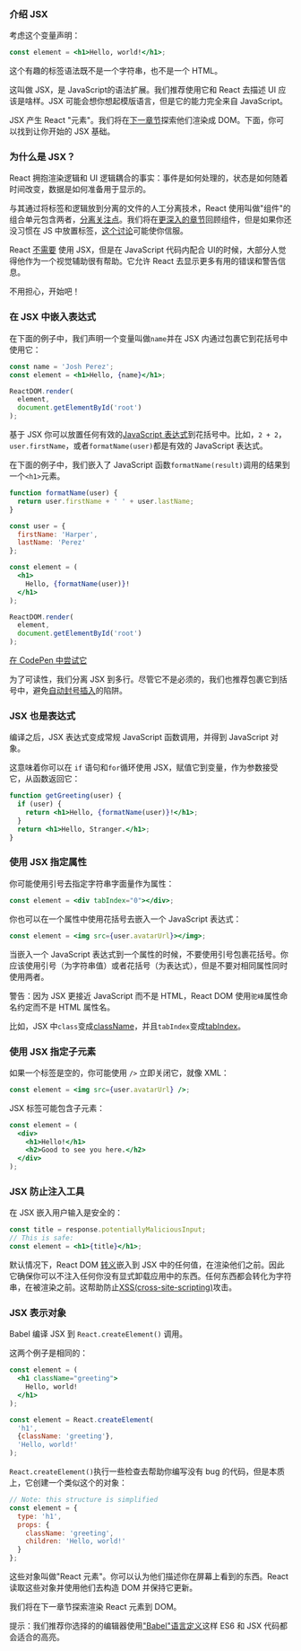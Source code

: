 ### 介绍 JSX

考虑这个变量声明：
```jsx harmony
const element = <h1>Hello, world!</h1>;
```

这个有趣的标签语法既不是一个字符串，也不是一个 HTML。

这叫做 JSX，是 JavaScript的语法扩展。我们推荐使用它和 React 去描述 UI 应该是啥样。JSX 可能会想你想起模版语言，但是它的能力完全来自 JavaScript。

JSX 产生 React "元素"。我们将在[下一章节]()探索他们渲染成 DOM。下面，你可以找到让你开始的 JSX 基础。


### 为什么是 JSX？
React 拥抱渲染逻辑和 UI 逻辑耦合的事实：事件是如何处理的，状态是如何随着时间改变，数据是如何准备用于显示的。

与其通过将标签和逻辑放到分离的文件的人工分离技术，React 使用叫做"组件"的组合单元包含两者，[分离关注点](https://en.wikipedia.org/wiki/Separation_of_concerns)。我们将在[更深入的章节](https://reactjs.org/docs/components-and-props.html)回顾组件，但是如果你还没习惯在 JS 中放置标签，[这个讨论](https://www.youtube.com/watch?v=x7cQ3mrcKaY)可能使你信服。

React [不需要](https://reactjs.org/docs/react-without-jsx.html) 使用 JSX，但是在 JavaScript 代码内配合 UI的时候，大部分人觉得他作为一个视觉辅助很有帮助。它允许 React 去显示更多有用的错误和警告信息。

不用担心，开始吧！

### 在 JSX 中嵌入表达式

在下面的例子中，我们声明一个变量叫做`name`并在 JSX 内通过包裹它到花括号中使用它：
```jsx harmony
const name = 'Josh Perez';
const element = <h1>Hello, {name}</h1>;

ReactDOM.render(
  element,
  document.getElementById('root')
);
```
基于 JSX 你可以放置任何有效的[JavaScript 表达式](https://developer.mozilla.org/en-US/docs/Web/JavaScript/Guide/Expressions_and_Operators#Expressions)到花括号中。比如，`2 + 2`，`user.firstName`，或者`formatName(user)`都是有效的 JavaScript 表达式。

在下面的例子中，我们嵌入了 JavaScript 函数`formatName(result)`调用的结果到一个`<h1>`元素。

```jsx harmony
function formatName(user) {
  return user.firstName + ' ' + user.lastName;
}

const user = {
  firstName: 'Harper',
  lastName: 'Perez'
};

const element = (
  <h1>
    Hello, {formatName(user)}!
  </h1>
);

ReactDOM.render(
  element,
  document.getElementById('root')
);
```
[在 CodePen 中尝试它](https://reactjs.org/redirect-to-codepen/introducing-jsx)

为了可读性，我们分离 JSX 到多行。尽管它不是必须的，我们也推荐包裹它到括号中，避免[自动封号插入](https://stackoverflow.com/q/2846283)的陷阱。

### JSX 也是表达式

编译之后，JSX 表达式变成常规 JavaScript 函数调用，并得到 JavaScript 对象。

这意味着你可以在 `if` 语句和`for`循环使用 JSX，赋值它到变量，作为参数接受它，从函数返回它：
```jsx harmony
function getGreeting(user) {
  if (user) {
    return <h1>Hello, {formatName(user)}!</h1>;
  }
  return <h1>Hello, Stranger.</h1>;
}
```

### 使用 JSX 指定属性

你可能使用引号去指定字符串字面量作为属性：
```jsx harmony
const element = <div tabIndex="0"></div>;
```
你也可以在一个属性中使用花括号去嵌入一个 JavaScript 表达式：
```jsx harmony
const element = <img src={user.avatarUrl}></img>;
```
当嵌入一个 JavaScript 表达式到一个属性的时候，不要使用引号包裹花括号。你应该使用引号（为字符串值）或者花括号（为表达式），但是不要对相同属性同时使用两者。

警告：因为 JSX 更接近 JavaScript 而不是 HTML，React DOM 使用`驼峰`属性命名约定而不是 HTML 属性名。

比如，JSX 中`class`变成[className](https://developer.mozilla.org/en-US/docs/Web/API/Element/className)，并且`tabIndex`变成[tabIndex](https://developer.mozilla.org/en-US/docs/Web/API/HTMLElement/tabIndex)。

### 使用 JSX 指定子元素

如果一个标签是空的，你可能使用 `/>` 立即关闭它，就像 XML：
```jsx harmony
const element = <img src={user.avatarUrl} />;
```
JSX 标签可能包含子元素：
```jsx harmony
const element = (
  <div>
    <h1>Hello!</h1>
    <h2>Good to see you here.</h2>
  </div>
);
```

### JSX 防止注入工具

在 JSX 嵌入用户输入是安全的：

```jsx harmony
const title = response.potentiallyMaliciousInput;
// This is safe:
const element = <h1>{title}</h1>;
```

默认情况下，React DOM [转义](https://stackoverflow.com/questions/7381974/which-characters-need-to-be-escaped-on-html)嵌入到 JSX 中的任何值，在渲染他们之前。因此它确保你可以不注入任何你没有显式卸载应用中的东西。任何东西都会转化为字符串，在被渲染之前。这帮助防止[XSS(cross-site-scripting)](https://en.wikipedia.org/wiki/Cross-site_scripting)攻击。

### JSX 表示对象

Babel 编译 JSX 到 `React.createElement()` 调用。

这两个例子是相同的：
```jsx harmony
const element = (
  <h1 className="greeting">
    Hello, world!
  </h1>
);
```

```jsx harmony
const element = React.createElement(
  'h1',
  {className: 'greeting'},
  'Hello, world!'
);
```

`React.createElement()`执行一些检查去帮助你编写没有 bug 的代码，但是本质上，它创建一个类似这个的对象：
```jsx harmony
// Note: this structure is simplified
const element = {
  type: 'h1',
  props: {
    className: 'greeting',
    children: 'Hello, world!'
  }
};
```
这些对象叫做"React 元素"。你可以认为他们描述你在屏幕上看到的东西。React 读取这些对象并使用他们去构造 DOM 并保持它更新。

我们将在下一章节探索渲染 React 元素到 DOM。

提示：我们推荐你选择的的编辑器使用["Babel"语言定义](https://babeljs.io/docs/editors)这样 ES6 和 JSX 代码都会适合的高亮。 





















